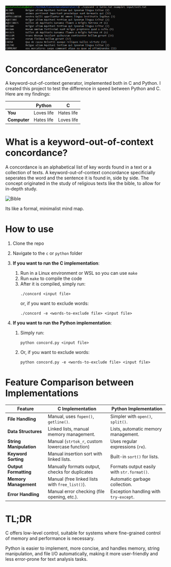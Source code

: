 ![example](assets/example.png)
# ConcordanceGenerator
A keyword-out-of-context generator, implemented both in C and Python. I created this project to test the difference in speed between Python and C. Here are my findings:

|              | **Python** | **C**      |
|--------------|------------|------------|
| **You**      | Loves life | Hates life |
| **Computer** | Hates life | Loves life |

# What is a keyword-out-of-context concordance?

A concordance is an alphabetical list of key words found in a text or a collection of texts. A keyword-out-of-context concordance specificially seperates the word and the sentence it is found in, side by side. The concept originated in the study of religious texts like the bible, to allow for in-depth study.

![Bible](assets/bibleconcordance.png)

Its like a formal, minimalist mind map.

# How to use

1. Clone the repo
2. Navigate to the `c` or `python` folder

3. **If you want to run the C implementation**:
   1. Run in a Linux environment or WSL so you can use `make`
   2. Run `make` to compile the code
   3. After it is compiled, simply run:
      ```
      ./concord <input file>
      ```
      or, if you want to exclude words:
      ```
      ./concord -e <words-to-exclude file> <input file>
      ```

4. **If you want to run the Python implementation**:
   1. Simply run:
      ```
      python concord.py <input file>
      ```
   2. Or, if you want to exclude words:
      ```
      python concord.py -e <words-to-exclude file> <input file>
      ```

# Feature Comparison between Implementations
| Feature               | C Implementation                              | Python Implementation                         |
|-----------------------|-----------------------------------------------|-----------------------------------------------|
| **File Handling**      | Manual, uses `fopen()`, `getline()`.          | Simpler with `open()`, `split()`.             |
| **Data Structures**    | Linked lists, manual memory management.       | Lists, automatic memory management.           |
| **String Manipulation**| Manual (`strtok_r`, custom lowercase function)| Uses regular expressions (`re`).              |
| **Keyword Sorting**    | Manual insertion sort with linked lists.      | Built-in `sort()` for lists.                  |
| **Output Formatting**  | Manually formats output, checks for duplicates| Formats output easily with `str.format()`.    |
| **Memory Management**  | Manual (free linked lists with `free_list()`).| Automatic garbage collection.                 |
| **Error Handling**     | Manual error checking (file opening, etc.).   | Exception handling with `try-except`.         |

# TL;DR
C offers low-level control, suitable for systems where fine-grained control of memory and performance is necessary.

Python is easier to implement, more concise, and handles memory, string manipulation, and file I/O automatically, making it more user-friendly and less error-prone for text analysis tasks.